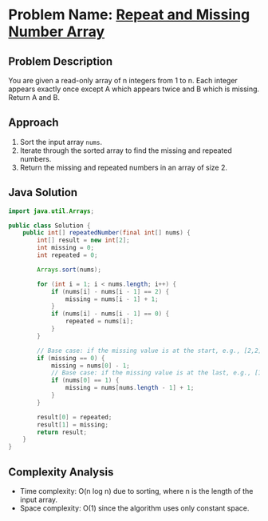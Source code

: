 # Problem Name: [Repeat and Missing Number Array](https://www.interviewbit.com/problems/repeat-and-missing-number-array/)

## Problem Description
You are given a read-only array of n integers from 1 to n. Each integer appears exactly once except A which appears twice and B which is missing. Return A and B.

## Approach
1. Sort the input array `nums`.
2. Iterate through the sorted array to find the missing and repeated numbers.
3. Return the missing and repeated numbers in an array of size 2.

## Java Solution
```java
import java.util.Arrays;

public class Solution {
    public int[] repeatedNumber(final int[] nums) {
        int[] result = new int[2];
        int missing = 0;
        int repeated = 0;

        Arrays.sort(nums);

        for (int i = 1; i < nums.length; i++) {
            if (nums[i] - nums[i - 1] == 2) {
                missing = nums[i - 1] + 1;
            }
            if (nums[i] - nums[i - 1] == 0) {
                repeated = nums[i];
            }
        }

        // Base case: if the missing value is at the start, e.g., [2,2], output -> [1,2]
        if (missing == 0) {
            missing = nums[0] - 1;
            // Base case: if the missing value is at the last, e.g., [1,1], output -> [2,1]
            if (nums[0] == 1) {
                missing = nums[nums.length - 1] + 1;
            }
        }

        result[0] = repeated;
        result[1] = missing;
        return result;
    }
}
```

## Complexity Analysis
- Time complexity: O(n log n) due to sorting, where n is the length of the input array.
- Space complexity: O(1) since the algorithm uses only constant space.
